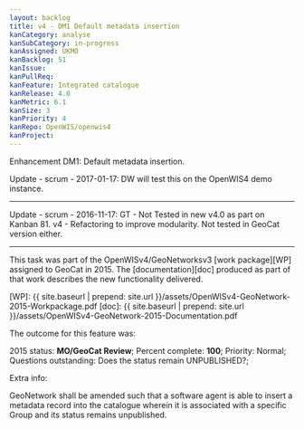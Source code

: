 ```yaml
---
layout: backlog
title: v4 - DM1 Default metadata insertion
kanCategory: analyse
kanSubCategory: in-progress
kanAssigned: UKMO
kanBacklog: 51
kanIssue:
kanPullReq:
kanFeature: Integrated catalogue
kanRelease: 4.0
kanMetric: 6.1
kanSize: 3
kanPriority: 4
kanRepo: OpenWIS/openwis4
kanProject:
---
```

Enhancement DM1: Default metadata insertion.

Update - scrum - 2017-01-17: DW will test this on the OpenWIS4 demo instance.

---

Update - scrum - 2016-11-17: GT - Not Tested in new v4.0 as part on Kanban 81. v4 - Refactoring to improve modularity.
Not tested in GeoCat version either.

---

This task was part of the OpenWISv4/GeoNetworksv3 [work package][WP] assigned to GeoCat in 2015.  The [documentation][doc] produced as part of that work describes the new functionality delivered.

[WP]: {{ site.baseurl | prepend: site.url }}/assets/OpenWISv4-GeoNetwork-2015-Workpackage.pdf
[doc]: {{ site.baseurl | prepend: site.url }}/assets/OpenWISv4-GeoNetwork-2015-Documentation.pdf

The outcome for this feature was:

2015 status: **MO/GeoCat Review**; Percent complete: **100**; Priority: Normal; Questions outstanding: Does the status remain UNPUBLISHED?;

Extra info:

GeoNetwork shall be amended such that a software agent is able to insert a metadata record into the catalogue wherein it is associated with a specific Group and its status remains unpublished.
